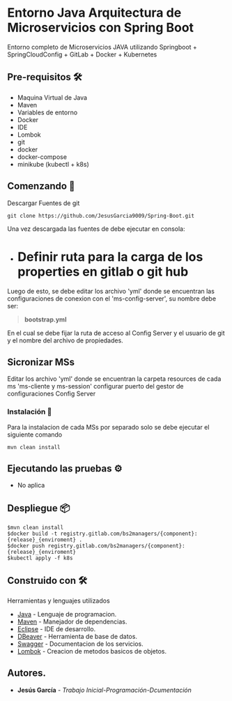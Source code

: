 # Entorno Java Arquitectura de Microservicios con Spring Boot

Entorno completo de Microservicios JAVA utilizando Springboot + SpringCloudConfig + GitLab + Docker + Kubernetes

## Pre-requisitos 🛠

- Maquina Virtual de Java
- Maven
- Variables de entorno
- Docker 
- IDE
- Lombok
- git
- docker 
- docker-compose
- minikube (kubectl + k8s)

## Comenzando 🚀

Descargar Fuentes de git

```
git clone https://github.com/JesusGarcia9009/Spring-Boot.git
```
Una vez descargada las fuentes de debe ejecutar en consola:
- # Definir ruta para la carga de los properties en gitlab o git hub

Luego de esto, se debe editar los archivo 'yml' donde se encuentran las configuraciones de conexion con el 'ms-config-server', su nombre debe ser:
> **bootstrap.yml**

En el cual se debe fijar la ruta de acceso al Config Server y el usuario de git y el nombre del archivo de propiedades.
 
## Sicronizar MSs
Editar los archivo 'yml' donde se encuentran la carpeta resources de cada ms 'ms-cliente y ms-session' configurar puerto del gestor de configuraciones Config Server

### Instalación 🔧

Para la instalacion de cada MSs por separado solo se debe ejecutar el siguiente comando
```
mvn clean install
```

## Ejecutando las pruebas ⚙

- No aplica 

## Despliegue 📦

```
$mvn clean install
$docker build -t registry.gitlab.com/bs2managers/{component}:{release}_{enviroment} .
$docker push registry.gitlab.com/bs2managers/{component}:{release}_{enviroment}
$kubectl apply -f k8s
```

## Construido con 🛠


Herramientas y lenguajes utilizados


* [Java](https://www.java.com/) - Lenguaje de programacion.
* [Maven](https://maven.apache.org/) - Manejador de dependencias.
* [Eclipse](https://www.eclipse.org/) - IDE de desarrollo.
* [DBeaver](https://dbeaver.io//) - Herramienta de base de datos.
* [Swagger](https://swagger.io/) - Documentacion de los servicios.
* [Lombok](https://projectlombok.org/) - Creacion de metodos basicos de objetos.


## Autores.

* **Jesús García** - *Trabajo Inicial-Programación-Dcumentación*




